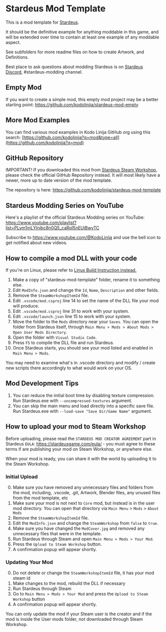 # Stardeus Mod Template

This is a mod template for [Stardeus](https://store.steampowered.com/app/1380910/Stardeus/).

It should be the definitive example for anything moddable in this game, and will be
extended over time to contain at least one example of any moddable aspect.

See subfolders for more readme files on how to create Artwork, and Definitions.

Best place to ask questions about modding Stardeus is on [Stardeus Discord](https://discord.com/invite/89amEwP), #stardeus-modding channel.

## Empty Mod

If you want to create a simple mod, this empty mod project may be a better starting point:
https://github.com/kodolinija/stardeus-mod-empty

## More Mod Examples

You can find various mod examples in Kodo Linija GitHub org using this search:
[https://github.com/kodolinija?q=mod&type=all](https://github.com/kodolinija?q=mod)

## GitHub Repository

IMPORTANT! If you downloaded this mod from [Stardeus Steam Workshop](https://steamcommunity.com/app/1380910/workshop/),
please check the official GitHub Repository instead. It will most likely have a newer, more up to date version of the mod template.

The repository is here: https://github.com/kodolinija/stardeus-mod-template

## Stardeus Modding Series on YouTube

Here's a playlist of the official Stardeus Modding series on YouTube:
https://www.youtube.com/playlist?list=PLvm1mLYInibc8n0Q5_caRql5nEUiBwvTC

Subscribe to https://www.youtube.com/@KodoLinija and use the bell icon to get notified about new videos.

## How to compile a mod DLL with your code

If you're on Linux, please refer to [Linux Build Instruction instead.](Linux.md)

1. Make a copy of "stardeus-mod-template" folder, rename it to something else.
2. Edit `ModInfo.json` and change the `Id`, `Name`, `Description` and other fields.
3. Remove the `SteamWorkshopItemId` file.
4. Edit `.vscode/mod.csproj` line 14 to set the name of the DLL file your mod will produce.
5. Edit `.vscode/mod.csproj` line 31 to work with your system.
6. Edit `.vscode/launch.json` line 15 to work with your system.
7. Move the folder to the `Mods` directory near your `Saves`. You can open the folder from Stardeus itself, through `Main Menu > Mods > About Mods > Open User Mods Directory`.
8. Open the folder with `Visual Studio Code`.
9. Press `F5` to compile the DLL file and run Stardeus.
10. Once Stardeus starts, you should see your mod listed and enabled in `Main Menu > Mods`.

You may need to examine what's in .vscode directory and modify / create new
scripts there accordingly to what would work on your OS.

## Mod Development Tips

1. You can reduce the initial boot time by disabling texture compression. Run Stardeus.exe with `--uncompressed-textures` argument.
2. You can skip the main menu and load directly into a specific save file. Run Stardeus.exe with `--load-save "Save Dir/Game Name"` argument.


## How to upload your mod to Steam Workshop

Before uploading, please read the `STARDEUS MOD CREATOR AGREEMENT` part in Stardeus `EULA`:
https://stardeusgame.com/eula/ - you must agree to these terms if are publishing your mod on Steam Workshop, or anywhere else.

When your mod is ready, you can share it with the world by uploading it to the Steam Workshop.

### Initial Upload

0. Make sure you have removed any unnecessary files and folders from the mod, including, .vscode, .git, Artwork, Blender files, any unused files from the mod template, etc
1. Make sure your mod is not next to `Core` mod, but instead is in the user mod directory. You can open that directory via `Main Menu` > `Mods` > `About Mods`
2. Remove the `SteamWorkshopItemId` file.
1. Edit the `ModInfo.json` and change the `SteamWorkshop` from `false` to `true`.
2. Make sure you have changed the `ModCover.jpg` and removed any unnecessary files that were in the template.
3. Run Stardeus through Steam and open `Main Menu > Mods > Your Mod`.
4. Press the `Upload to Steam Workshop` button.
5. A confirmation popup will appear shortly.

### Updating Your Mod

0. Do not delete or change the `SteamWorkshopItemId` file, it has your mod steam id
1. Make changes to the mod, rebuild the DLL if necessary
2. Run Stardeus through Steam
3. Go to `Main Menu > Mods > Your Mod` and press the `Upload to Steam Workshop` button
4. A confirmation popup will appear shortly.

You can only update the mod if your Steam user is the creator and if the mod is inside the User mods folder, not downloaded through Steam Workshop.
